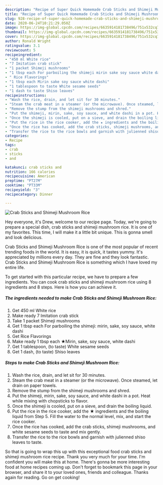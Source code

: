 ```yaml
---
description: "Recipe of Super Quick Homemade Crab Sticks and Shimeji Mushroom Rice"
title: "Recipe of Super Quick Homemade Crab Sticks and Shimeji Mushroom Rice"
slug: 928-recipe-of-super-quick-homemade-crab-sticks-and-shimeji-mushroom-rice
date: 2020-06-24T10:21:29.050Z
image: https://img-global.cpcdn.com/recipes/6635914181738496/751x532cq70/crab-sticks-and-shimeji-mushroom-rice-recipe-main-photo.jpg
thumbnail: https://img-global.cpcdn.com/recipes/6635914181738496/751x532cq70/crab-sticks-and-shimeji-mushroom-rice-recipe-main-photo.jpg
cover: https://img-global.cpcdn.com/recipes/6635914181738496/751x532cq70/crab-sticks-and-shimeji-mushroom-rice-recipe-main-photo.jpg
author: Ronald Wright
ratingvalue: 3.1
reviewcount: 5
recipeingredient:
- "450 ml White rice"
- "7 Imitation crab stick"
- "1 packet Shimeji mushrooms"
- "1 tbsp each For parboiling the shimeji mirin sake soy sauce white dashi"
- " Rice Flavorings"
- "1 tbsp each Mirin sake soy sauce white dashi"
- "1 tablespoon to taste White sesame seeds"
- "1 dash to taste Shiso leaves"
recipeinstructions:
- "Wash the rice, drain, and let sit for 30 minutes."
- "Steam the crab meat in a steamer (or the microwave). Once steamed, let drain on paper towels."
- "Remove the stump from the shimeji mushrooms and shred."
- "Put the shimeji, mirin, sake, soy sauce, and white dashi in a pot. Heat while mixing with chopsticks to flavor."
- "Once the shimeji is cooled, put on a sieve, and drain the boiling liquid."
- "Put the rice in the rice cooker, add the ★ ingredients and the boiling liquid from Step 5. Fill the water to the normal level, mix, and start the rice cooker."
- "Once the rice has cooked, add the crab sticks, shimeji mushrooms, and white sesame seeds to taste and mix gently."
- "Transfer the rice to the rice bowls and garnish with julienned shiso leaves to taste."
categories:
- Recipe
tags:
- crab
- sticks
- and

katakunci: crab sticks and 
nutrition: 166 calories
recipecuisine: American
preptime: "PT27M"
cooktime: "PT33M"
recipeyield: "3"
recipecategory: Dinner

---
```



![Crab Sticks and Shimeji Mushroom Rice](https://img-global.cpcdn.com/recipes/6635914181738496/751x532cq70/crab-sticks-and-shimeji-mushroom-rice-recipe-main-photo.jpg)

Hey everyone, it's Drew, welcome to our recipe page. Today, we're going to prepare a special dish, crab sticks and shimeji mushroom rice. It is one of my favorites. This time, I will make it a little bit unique. This is gonna smell and look delicious.



Crab Sticks and Shimeji Mushroom Rice is one of the most popular of recent trending foods in the world. It is easy, it is quick, it tastes yummy. It's appreciated by millions every day. They are fine and they look fantastic. Crab Sticks and Shimeji Mushroom Rice is something which I have loved my entire life.


To get started with this particular recipe, we have to prepare a few ingredients. You can cook crab sticks and shimeji mushroom rice using 8 ingredients and 8 steps. Here is how you can achieve it.

<!--inarticleads1-->

##### The ingredients needed to make Crab Sticks and Shimeji Mushroom Rice:

1. Get 450 ml White rice
1. Make ready 7 Imitation crab stick
1. Take 1 packet Shimeji mushrooms
1. Get 1 tbsp each For parboiling the shimeji: mirin, sake, soy sauce, white dashi
1. Get  Rice Flavorings
1. Make ready 1 tbsp each ★Mirin, sake, soy sauce, white dashi
1. Get 1 tablespoon, (to taste) White sesame seeds
1. Get 1 dash, (to taste) Shiso leaves




<!--inarticleads2-->

##### Steps to make Crab Sticks and Shimeji Mushroom Rice:

1. Wash the rice, drain, and let sit for 30 minutes.
1. Steam the crab meat in a steamer (or the microwave). Once steamed, let drain on paper towels.
1. Remove the stump from the shimeji mushrooms and shred.
1. Put the shimeji, mirin, sake, soy sauce, and white dashi in a pot. Heat while mixing with chopsticks to flavor.
1. Once the shimeji is cooled, put on a sieve, and drain the boiling liquid.
1. Put the rice in the rice cooker, add the ★ ingredients and the boiling liquid from Step 5. Fill the water to the normal level, mix, and start the rice cooker.
1. Once the rice has cooked, add the crab sticks, shimeji mushrooms, and white sesame seeds to taste and mix gently.
1. Transfer the rice to the rice bowls and garnish with julienned shiso leaves to taste.




So that is going to wrap this up with this exceptional food crab sticks and shimeji mushroom rice recipe. Thank you very much for your time. I'm confident you will make this at home. There's gonna be more interesting food at home recipes coming up. Don't forget to bookmark this page in your browser, and share it to your loved ones, friends and colleague. Thanks again for reading. Go on get cooking!
